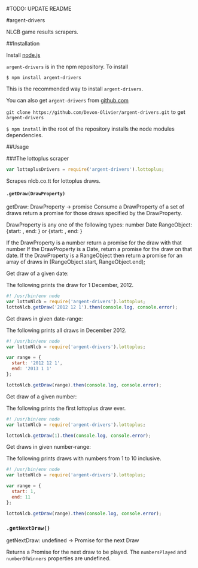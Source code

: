 #TODO: UPDATE README

#argent-drivers

NLCB game results scrapers.

##Installation 

Install [node.js](https://nodejs.org)

`argent-drivers` is in the npm repository. To install

`$ npm install argent-drivers`

This is the recommended way to install `argent-drivers`.

You can also get `argent-drivers` from [github.com](https://www.github.com)

`git clone https://github.com/Devon-Olivier/argent-drivers.git` to get `argent-drivers`

`$ npm install` in the root of the repository installs the node modules 
dependencies.

##Usage

###The lottoplus scraper
```js
var lottoplusDrivers = require('argent-drivers').lottoplus;
```
Scrapes nlcb.co.tt for lottoplus draws.

#### `.getDraw(DrawProperty)`

getDraw: DrawProperty -> promise
Consume a DrawProperty of a set of draws return a promise for those draws
specified by the DrawProperty.

DrawProperty is any one of the following types:
number
Date
RangeObject: {start: <Date>, end: <Date>} or {start: <number>, end: <number>}

If the DrawProperty is a number return a promise for the draw with that number
If the DrawProperty is a Date, return a promise for the draw on that date.
If the DrawProperty is a RangeObject then return a promise for an array of
draws in [RangeObject.start, RangeObject.end);

Get draw of a given date:

The following prints the draw for 1 December, 2012.
```js
#! /usr/bin/env node
var lottoNlcb = require('argent-drivers').lottoplus;
lottoNlcb.getDraw('2012 12 1').then(console.log, console.error);
```

Get draws in given date-range:

The following prints all draws in December 2012.
```js
#! /usr/bin/env node
var lottoNlcb = require('argent-drivers').lottoplus;

var range = {
  start: '2012 12 1',
  end: '2013 1 1'
};

lottoNlcb.getDraw(range).then(console.log, console.error);
```
Get draw of a given number:

The following prints the first lottoplus draw ever.
```js
#! /usr/bin/env node
var lottoNlcb = require('argent-drivers').lottoplus;

lottoNlcb.getDraw(1).then(console.log, console.error);
```
Get draws in given number-range:

The following prints draws with numbers from 1 to 10 inclusive.
```js
#! /usr/bin/env node
var lottoNlcb = require('argent-drivers').lottoplus;

var range = {
  start: 1, 
  end: 11 
};

lottoNlcb.getDraw(range).then(console.log, console.error);
```
### `.getNextDraw()`

getNextDraw: undefined -> Promise for the next Draw

Returns a Promise for the next draw to be played. The `numbersPlayed` and `numberOfWinners` properties are undefined.
